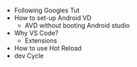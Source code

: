 - Following Googles Tut
- How to set-up Android VD
  - AVD without booting Android studio
- Why VS Code?
  - Extensions
- How to use Hot Reload
- dev Cycle